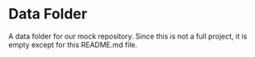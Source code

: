 # Data Folder

A data folder for our mock repository. Since this is not a full project, it is empty except for this README.md file.
